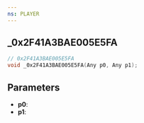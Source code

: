 ```yaml
---
ns: PLAYER
---
```

## _0x2F41A3BAE005E5FA

```c
// 0x2F41A3BAE005E5FA
void _0x2F41A3BAE005E5FA(Any p0, Any p1);
```


## Parameters
* **p0**: 
* **p1**: 

